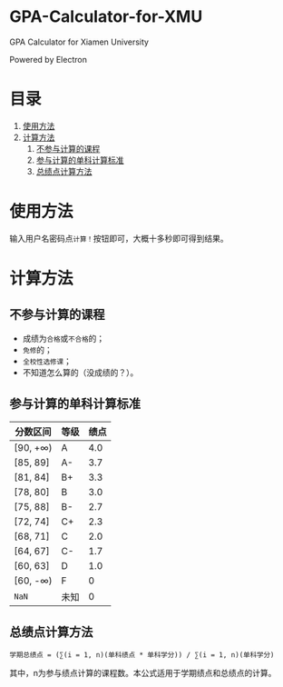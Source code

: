 # GPA-Calculator-for-XMU
GPA Calculator for Xiamen University

Powered by Electron

# 目录
1. [使用方法](#使用方法)
2. [计算方法](#计算方法)
    1. [不参与计算的课程](#不参与计算的课程)
    2. [参与计算的单科计算标准](#参与计算的单科计算标准)
    3. [总绩点计算方法](#总绩点计算方法)

# 使用方法
输入用户名密码点`计算！`按钮即可，大概十多秒即可得到结果。

# 计算方法
## 不参与计算的课程
* 成绩为`合格`或`不合格`的；
* `免修`的；
* `全校性选修课`；
* 不知道怎么算的（没成绩的？）。

## 参与计算的单科计算标准
| 分数区间 | 等级 | 绩点 |
|---------|------|------|
| [90, +∞)|   A  |  4.0 |
| [85, 89]|   A- |  3.7 |
| [81, 84]|   B+ |  3.3 |
| [78, 80]|   B  |  3.0 |
| [75, 88]|   B- |  2.7 |
| [72, 74]|   C+ |  2.3 |
| [68, 71]|   C  |  2.0 |
| [64, 67]|   C- |  1.7 |
| [60, 63]|   D  |  1.0 |
| [60, -∞)|   F  |   0  |
|  `NaN`  | 未知 |   0  |

## 总绩点计算方法
```
学期总绩点 = (∑(i = 1, n)(单科绩点 * 单科学分)) / ∑(i = 1, n)(单科学分)
```
其中，n为参与绩点计算的课程数。本公式适用于学期绩点和总绩点的计算。
